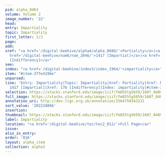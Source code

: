 ```yaml
---
pid: alpha_0463
volume: Volume 2
image_number: '22'
head:
entry: Impartiality
topic: Impartiality
first_letter: I/J
page:
add:
xref: "<a href='/digital-beehive/alpha4/alpha_0689/'>Partiality</a>|<a href='/digital-beehive/alpha3/alpha_0642/'>Neutrality</a>|<a
  href='/digital-beehive/num6/num_2046/'>1417 [Impartial]</a>|<a href='/digital-beehive/num1/num_0184/'>176
  [Indifferency]</a>"
see:
index: "<a href='/digital-beehive/index3/index_1964/'>impartiality</a>"
item: "#item-37fe4196e"
unparsed:
line: 'Entry: Impartiality|Topic: Impartiality|Xref: Partiality|Xref: Neutrality|Xref:
  1417 [Impartial]|Xref: 176 [Indifferency]|Index: impartiality|#item-37fe4196e'
selection: https://stacks.stanford.edu/image/iiif/fm855tg5659/1607_0489/709,866,3086,667/full/0/default.jpg
full_image: https://stacks.stanford.edu/image/iiif/fm855tg5659/1607_0489/full/full/0/default.jpg
annotation_uri: http://dev.llgc.org.uk/annotation/1564759343221
sort_value: '202210866'
insertion:
thumbnail: https://stacks.stanford.edu/image/iiif/fm855tg5659/1607_0489/709,866,600,180/250,/0/default.jpg
label: Impartiality
location: "<a href='/digital-beehive/toc/toc2_012/'>Full Page</a>"
issue:
also_in_entry:
order: '016'
layout: alpha_item
collection: alpha3
---
```


